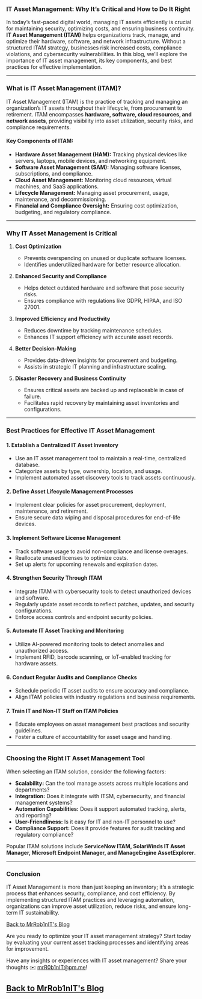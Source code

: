 ### **IT Asset Management: Why It’s Critical and How to Do It Right**

In today’s fast-paced digital world, managing IT assets efficiently is crucial for maintaining security, optimizing costs, and ensuring business continuity. **IT Asset Management (ITAM)** helps organizations track, manage, and optimize their hardware, software, and network infrastructure. Without a structured ITAM strategy, businesses risk increased costs, compliance violations, and cybersecurity vulnerabilities. In this blog, we’ll explore the importance of IT asset management, its key components, and best practices for effective implementation.

---

### **What is IT Asset Management (ITAM)?**
IT Asset Management (ITAM) is the practice of tracking and managing an organization’s IT assets throughout their lifecycle, from procurement to retirement. ITAM encompasses **hardware, software, cloud resources, and network assets**, providing visibility into asset utilization, security risks, and compliance requirements.

#### **Key Components of ITAM:**
- **Hardware Asset Management (HAM):** Tracking physical devices like servers, laptops, mobile devices, and networking equipment.
- **Software Asset Management (SAM):** Managing software licenses, subscriptions, and compliance.
- **Cloud Asset Management:** Monitoring cloud resources, virtual machines, and SaaS applications.
- **Lifecycle Management:** Managing asset procurement, usage, maintenance, and decommissioning.
- **Financial and Compliance Oversight:** Ensuring cost optimization, budgeting, and regulatory compliance.

---

### **Why IT Asset Management is Critical**
1. **Cost Optimization**  
   - Prevents overspending on unused or duplicate software licenses.
   - Identifies underutilized hardware for better resource allocation.
   
2. **Enhanced Security and Compliance**  
   - Helps detect outdated hardware and software that pose security risks.
   - Ensures compliance with regulations like GDPR, HIPAA, and ISO 27001.
   
3. **Improved Efficiency and Productivity**  
   - Reduces downtime by tracking maintenance schedules.
   - Enhances IT support efficiency with accurate asset records.
   
4. **Better Decision-Making**  
   - Provides data-driven insights for procurement and budgeting.
   - Assists in strategic IT planning and infrastructure scaling.
   
5. **Disaster Recovery and Business Continuity**  
   - Ensures critical assets are backed up and replaceable in case of failure.
   - Facilitates rapid recovery by maintaining asset inventories and configurations.

---

### **Best Practices for Effective IT Asset Management**
#### **1. Establish a Centralized IT Asset Inventory**
- Use an IT asset management tool to maintain a real-time, centralized database.
- Categorize assets by type, ownership, location, and usage.
- Implement automated asset discovery tools to track assets continuously.

#### **2. Define Asset Lifecycle Management Processes**
- Implement clear policies for asset procurement, deployment, maintenance, and retirement.
- Ensure secure data wiping and disposal procedures for end-of-life devices.

#### **3. Implement Software License Management**
- Track software usage to avoid non-compliance and license overages.
- Reallocate unused licenses to optimize costs.
- Set up alerts for upcoming renewals and expiration dates.

#### **4. Strengthen Security Through ITAM**
- Integrate ITAM with cybersecurity tools to detect unauthorized devices and software.
- Regularly update asset records to reflect patches, updates, and security configurations.
- Enforce access controls and endpoint security policies.

#### **5. Automate IT Asset Tracking and Monitoring**
- Utilize AI-powered monitoring tools to detect anomalies and unauthorized access.
- Implement RFID, barcode scanning, or IoT-enabled tracking for hardware assets.

#### **6. Conduct Regular Audits and Compliance Checks**
- Schedule periodic IT asset audits to ensure accuracy and compliance.
- Align ITAM policies with industry regulations and business requirements.

#### **7. Train IT and Non-IT Staff on ITAM Policies**
- Educate employees on asset management best practices and security guidelines.
- Foster a culture of accountability for asset usage and handling.

---

### **Choosing the Right IT Asset Management Tool**
When selecting an ITAM solution, consider the following factors:
- **Scalability:** Can the tool manage assets across multiple locations and departments?
- **Integration:** Does it integrate with ITSM, cybersecurity, and financial management systems?
- **Automation Capabilities:** Does it support automated tracking, alerts, and reporting?
- **User-Friendliness:** Is it easy for IT and non-IT personnel to use?
- **Compliance Support:** Does it provide features for audit tracking and regulatory compliance?

Popular ITAM solutions include **ServiceNow ITAM, SolarWinds IT Asset Manager, Microsoft Endpoint Manager, and ManageEngine AssetExplorer**.

---

### **Conclusion**
IT Asset Management is more than just keeping an inventory; it’s a strategic process that enhances security, compliance, and cost efficiency. By implementing structured ITAM practices and leveraging automation, organizations can improve asset utilization, reduce risks, and ensure long-term IT sustainability.

[Back to MrRob1nIT's Blog](https://mrrobinit.github.io/MrRob1nIT/)

Are you ready to optimize your IT asset management strategy? Start today by evaluating your current asset tracking processes and identifying areas for improvement.

Have any insights or experiences with IT asset management? Share your thoughts ✉️ [mrR0b1nIT@pm.me](mailto:mrR0b1nIT@pm.me)!

## [Back to MrRob1nIT's Blog](https://mrrobinit.github.io/MrRob1nIT/)

